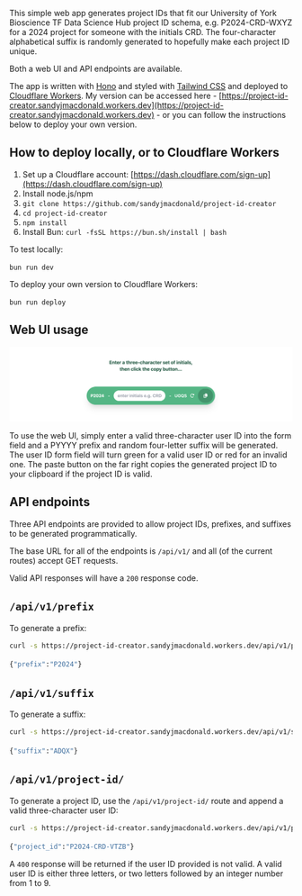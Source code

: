 This simple web app generates project IDs that fit our University of York Bioscience TF Data Science Hub project ID schema, e.g. P2024-CRD-WXYZ for a 2024 project for someone with the initials CRD. The four-character alphabetical suffix is randomly generated to hopefully make each project ID unique.

Both a web UI and API endpoints are available.

The app is written with [Hono](https://hono.dev) and styled with [Tailwind CSS](https://tailwindcss.com) and deployed to [Cloudflare Workers](https://developers.cloudflare.com/workers/). My version can be accessed here - [https://project-id-creator.sandyjmacdonald.workers.dev](https://project-id-creator.sandyjmacdonald.workers.dev) - or you can follow the instructions below to deploy your own version.

## How to deploy locally, or to Cloudflare Workers

1. Set up a Cloudflare account: [https://dash.cloudflare.com/sign-up](https://dash.cloudflare.com/sign-up)
2. Install node.js/npm
3. `git clone https://github.com/sandyjmacdonald/project-id-creator`
4. `cd project-id-creator`
5. `npm install`
6. Install Bun: `curl -fsSL https://bun.sh/install | bash`

To test locally:

`bun run dev`

To deploy your own version to Cloudflare Workers:

`bun run deploy`

## Web UI usage

![Web UI screenshot](web-ui.png)

To use the web UI, simply enter a valid three-character user ID into the form field and a PYYYY prefix and random four-letter suffix will be generated. The user ID form field will turn green for a valid user ID or red for an invalid one. The paste button on the far right copies the generated project ID to your clipboard if the project ID is valid.

## API endpoints

Three API endpoints are provided to allow project IDs, prefixes, and suffixes to be generated programmatically.

The base URL for all of the endpoints is `/api/v1/` and all (of the current routes) accept GET requests.

Valid API responses will have a `200` response code.

## `/api/v1/prefix`

To generate a prefix:

```bash
curl -s https://project-id-creator.sandyjmacdonald.workers.dev/api/v1/prefix

{"prefix":"P2024"}
```

## `/api/v1/suffix`

To generate a suffix:

```bash
curl -s https://project-id-creator.sandyjmacdonald.workers.dev/api/v1/suffix

{"suffix":"ADQX"}
```

## `/api/v1/project-id/`

To generate a project ID, use the `/api/v1/project-id/` route and append a valid three-character user ID:

```bash
curl -s https://project-id-creator.sandyjmacdonald.workers.dev/api/v1/project-id/CRD

{"project_id":"P2024-CRD-VTZB"}
```

A `400` response will be returned if the user ID provided is not valid. A valid user ID is either three letters, or two letters followed by an integer number from 1 to 9.
